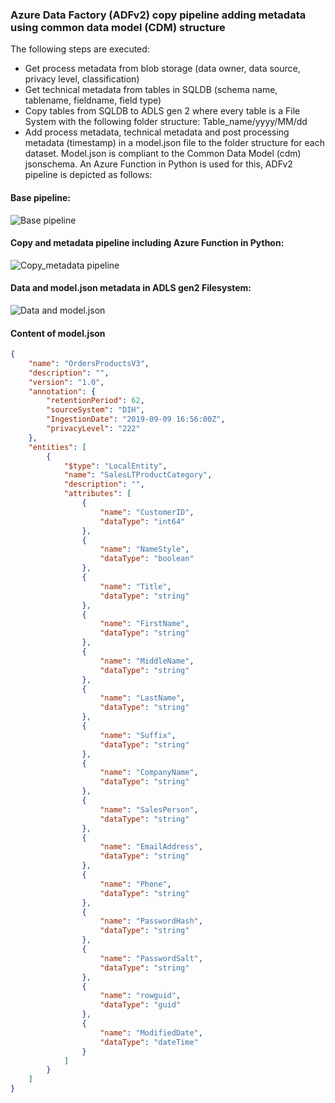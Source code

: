 ### Azure Data Factory (ADFv2) copy pipeline adding metadata using common data model (CDM) structure ###

The following steps are executed:

- Get process metadata from blob storage (data owner, data source, privacy level, classification)
- Get technical metadata from tables in SQLDB (schema name, tablename, fieldname, field type)
- Copy tables from SQLDB to ADLS gen 2 where every table is a File System with the following folder structure: Table_name/yyyy/MM/dd
- Add process metadata, technical metadata and post processing metadata (timestamp) in a model.json file to the folder structure for each dataset. Model.json is compliant to the Common Data Model (cdm) jsonschema. An Azure Function in Python is used for this, ADFv2 pipeline is depicted as follows:

#### Base pipeline: ####

![Base pipeline](https://github.com/rebremer/adfv2_cdm_metadata/blob/master/adfv2pipelineimages/basepipeline.png)

#### Copy and metadata pipeline including Azure Function in Python: ####

![Copy_metadata pipeline](https://github.com/rebremer/adfv2_cdm_metadata/blob/master/adfv2pipelineimages/copy_cdm_pipeline.png)

#### Data and model.json metadata in ADLS gen2 Filesystem: ####

![Data and model.json](https://github.com/rebremer/adfv2_cdm_metadata/blob/master/adfv2pipelineimages/data_medata_adlsgen2.png)

#### Content of model.json ####

```json
{
    "name": "OrdersProductsV3",
    "description": "",
    "version": "1.0",
    "annotation": {
        "retentionPeriod": 62,
        "sourceSystem": "DIH",
        "IngestionDate": "2019-09-09 16:56:00Z",
        "privacyLevel": "222"
    },
    "entities": [
        {
            "$type": "LocalEntity",
            "name": "SalesLTProductCategory",
            "description": "",
            "attributes": [
                {
                    "name": "CustomerID",
                    "dataType": "int64"
                },
                {
                    "name": "NameStyle",
                    "dataType": "boolean"
                },
                {
                    "name": "Title",
                    "dataType": "string"
                },
                {
                    "name": "FirstName",
                    "dataType": "string"
                },
                {
                    "name": "MiddleName",
                    "dataType": "string"
                },
                {
                    "name": "LastName",
                    "dataType": "string"
                },
                {
                    "name": "Suffix",
                    "dataType": "string"
                },
                {
                    "name": "CompanyName",
                    "dataType": "string"
                },
                {
                    "name": "SalesPerson",
                    "dataType": "string"
                },
                {
                    "name": "EmailAddress",
                    "dataType": "string"
                },
                {
                    "name": "Phone",
                    "dataType": "string"
                },
                {
                    "name": "PasswordHash",
                    "dataType": "string"
                },
                {
                    "name": "PasswordSalt",
                    "dataType": "string"
                },
                {
                    "name": "rowguid",
                    "dataType": "guid"
                },
                {
                    "name": "ModifiedDate",
                    "dataType": "dateTime"
                }
            ]
        }
    ]
}
```